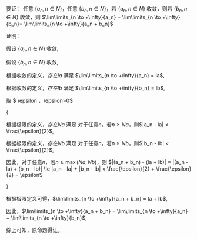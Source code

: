 要证：
任意 $\{ a_n, n \in N \}$，任意 $\{ b_n, n \in N \}$，若 $\{ a_n, n \in N \}$ 收敛，则若 $\{ b_n, n \in N \}$ 收敛，则 $\lim\limits_{n \to +\infty}{a_n} + \lim\limits_{n \to +\infty}{b_n}= \lim\limits_{n \to +\infty}{a_n + b_n}$

证明：

假设 $\{ a_n, n \in N \}$ 收敛,

假设 $\{ b_n, n \in N \}$ 收敛,

根据收敛的定义，$存在la$ 满足 $\lim\limits_{n \to +\infty}{a_n} = la$,

根据收敛的定义，$存在lb$ 满足 $\lim\limits_{n \to +\infty}{b_n} = lb$,

取 $ \epsilon $，$\epsilon>0$

{

根据极限的定义，$存在Na$ 满足 对于任意$n$，若$n \ge Na$，则$|a_n - la| < \frac{\epsilon}{2}$,

根据极限的定义，$存在Nb$ 满足 对于任意$n$，若$n \ge Nb$，则$|b_n - lb| < \frac{\epsilon}{2}$,

因此，对于任意$n$，若$n \ge \max(Na, Nb)$，则 $|(a_n + b_n) - (la + lb)| = |(a_n - la) + (b_n - lb)| \le |a_n - la| + |b_n - lb| < \frac{\epsilon}{2} + \frac{\epsilon}{2} = \epsilon$

}

根据极限定义可得，$\lim\limits_{n \to +\infty}{a_n + b_n} = la + lb$,

因此，$\lim\limits_{n \to +\infty}{a_n + b_n} = \lim\limits_{n \to +\infty}{a_n} + \lim\limits_{n \to +\infty}{b_n}$,

综上可知，原命题得证。